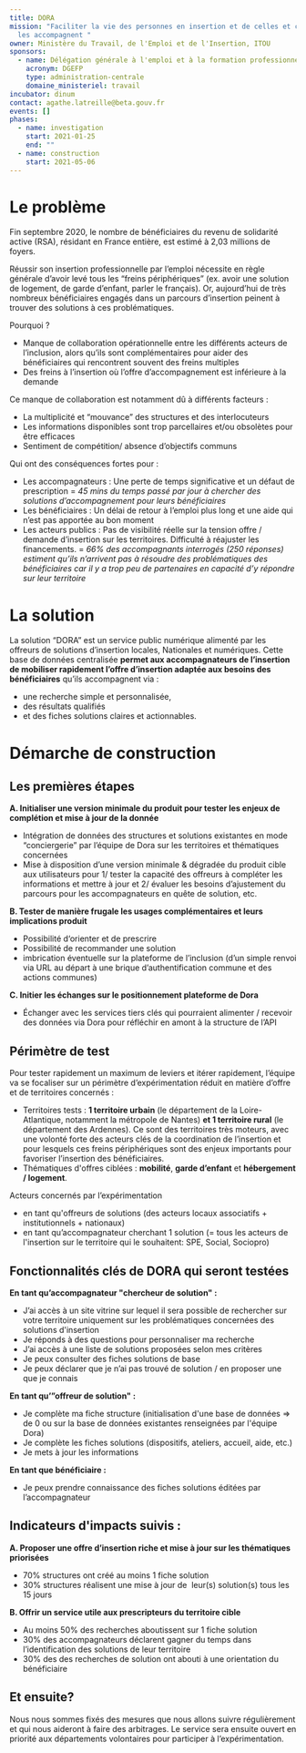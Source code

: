 ```yaml
---
title: DORA
mission: "Faciliter la vie des personnes en insertion et de celles et ceux qui
  les accompagnent "
owner: Ministère du Travail, de l'Emploi et de l'Insertion, ITOU
sponsors:
  - name: Délégation générale à l'emploi et à la formation professionnelle
    acronym: DGEFP
    type: administration-centrale
    domaine_ministeriel: travail
incubator: dinum
contact: agathe.latreille@beta.gouv.fr
events: []
phases:
  - name: investigation
    start: 2021-01-25
    end: ""
  - name: construction
    start: 2021-05-06
---
```

# Le problème 

Fin septembre 2020, le nombre de bénéficiaires du revenu de solidarité active (RSA), résidant en France entière, est estimé à 2,03 millions de foyers.


Réussir son insertion professionnelle par l’emploi nécessite en règle générale d’avoir levé tous les “freins périphériques” (ex. avoir une solution de logement, de garde d’enfant, parler le français). Or, aujourd’hui de très nombreux bénéficiaires engagés dans un parcours d’insertion peinent à trouver des solutions à ces problématiques. 



Pourquoi ? 

* Manque de collaboration opérationnelle entre les différents acteurs de l’inclusion, alors qu’ils sont complémentaires pour aider des bénéficiaires qui rencontrent souvent des freins multiples
* Des freins à l’insertion où l’offre d’accompagnement est inférieure à la demande



Ce manque de collaboration est notamment dû à différents facteurs : 

* La multiplicité et “mouvance” des structures et des interlocuteurs
* Les informations disponibles sont trop parcellaires et/ou obsolètes pour être efficaces
* Sentiment de compétition/ absence d’objectifs communs



Qui ont des conséquences fortes pour : 

* Les accompagnateurs : Une perte de temps significative et un défaut de prescription 
  = *45 mins du temps passé par jour à chercher des solutions d’accompagnement pour leurs bénéficiaires*
* Les bénéficiaires : Un délai de retour à l’emploi plus long et une aide qui n’est pas apportée au bon moment
* Les acteurs publics : Pas de visibilité réelle sur la tension offre / demande d’insertion sur les territoires. Difficulté à réajuster les financements.
  = *66% des accompagnants interrogés (250 réponses) estiment qu’ils n’arrivent pas à résoudre des problématiques des bénéficiaires car il y a trop peu de partenaires en capacité d’y répondre sur leur territoire*

# La solution 

La solution “DORA” est un service public numérique alimenté par les offreurs de solutions d’insertion locales, Nationales et numériques. Cette base de données centralisée **permet aux accompagnateurs de l’insertion de mobiliser rapidement l’offre d’insertion adaptée aux besoins des bénéficiaires** qu’ils accompagnent via :

* une recherche simple et personnalisée,
* des résultats qualifiés 
* et des fiches solutions claires et actionnables.

# Démarche de construction

## Les premières étapes

**A. Initialiser une version minimale du produit pour tester les enjeux de complétion et mise à jour de la donnée**

* Intégration de données des structures et solutions existantes en mode “conciergerie” par l’équipe de Dora sur les territoires et thématiques concernées 
* Mise à disposition d’une version minimale & dégradée du produit cible aux utilisateurs pour 1/ tester la capacité des offreurs à compléter les informations et mettre à jour et 2/ évaluer les besoins d’ajustement du parcours pour les accompagnateurs en quête de solution, etc. 



**B. Tester de manière frugale les usages complémentaires et leurs implications produit**

* Possibilité d‘orienter et de prescrire
* Possibilité de recommander une solution 
* imbrication éventuelle sur la plateforme de l’inclusion (d’un simple renvoi via URL au départ à une brique d’authentification commune et des actions communes)



**C. Initier les échanges sur le positionnement plateforme de Dora** 

* Échanger avec les services tiers clés qui pourraient alimenter / recevoir des données via Dora pour réfléchir en amont à la structure de l’API 

## Périmètre de test

Pour tester rapidement un maximum de leviers et itérer rapidement, l’équipe va se focaliser sur un périmètre d’expérimentation réduit en matière d’offre et de territoires concernés : 

* Territoires tests : **1 territoire urbain** (le département de la Loire-Atlantique, notamment la métropole de Nantes) **et 1 territoire rural** (le département des Ardennes). Ce sont des territoires très moteurs, avec une volonté forte des acteurs clés de la coordination de l’insertion et pour lesquels ces freins périphériques sont des enjeux importants pour favoriser l’insertion des bénéficiaires.
* Thématiques d'offres ciblées : **mobilité**, **garde d’enfant** et **hébergement / logement**.

Acteurs concernés par l’expérimentation

* en tant qu'offreurs de solutions (des acteurs locaux associatifs + institutionnels + nationaux) 
* en tant qu’accompagnateur cherchant 1 solution (= tous les acteurs de l'insertion sur le territoire qui le souhaitent: SPE, Social, Sociopro)

## Fonctionnalités clés de DORA qui seront testées

  **En tant qu’accompagnateur "chercheur de solution" :**

* J’ai accès à un site vitrine sur lequel il sera possible de rechercher sur votre territoire uniquement sur les problématiques concernées des solutions d'insertion
* Je réponds à des questions pour personnaliser ma recherche
* J’ai accès à une liste de solutions proposées selon mes critères
* Je peux consulter des fiches solutions de base
* Je peux déclarer que je n’ai pas trouvé de solution / en proposer une que je connais



**En tant qu’”offreur de solution" :**

* Je complète ma fiche structure (initialisation d'une base de données => de 0 ou sur la base de données existantes renseignées par l'équipe Dora)
* Je complète les fiches solutions (dispositifs, ateliers, accueil, aide, etc.)
* Je mets à jour les informations



**En tant que bénéficiaire :**

* Je peux prendre connaissance des fiches solutions éditées par l’accompagnateur

## Indicateurs d'impacts suivis :

**A. Proposer une offre d’insertion riche et mise à jour sur les thématiques priorisées**

* 70% structures ont créé au moins 1 fiche solution
* 30% structures réalisent une mise à jour de  leur(s) solution(s) tous les 15 jours



**B. Offrir un service utile aux prescripteurs du territoire cible**

* Au moins 50% des recherches aboutissent sur 1 fiche solution
* 30% des accompagnateurs déclarent gagner du temps dans l’identification des solutions de leur territoire
* 30% des des recherches de solution ont abouti à une orientation du bénéficiaire

## Et ensuite?

Nous nous sommes fixés des mesures que nous allons suivre régulièrement et qui nous aideront à faire des arbitrages. Le service sera ensuite ouvert en priorité aux départements volontaires pour participer à l’expérimentation.
